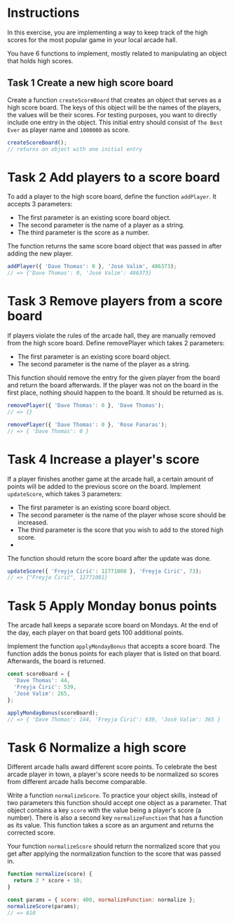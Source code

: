# Instructions
In this exercise, you are implementing a way to keep track of the high scores for the most popular game in your local arcade hall.

You have 6 functions to implement, mostly related to manipulating an object that holds high scores.

## Task 1 Create a new high score board

Create a function `createScoreBoard` that creates an object that serves as a high score board. The keys of this object will be the names of the players, the values will be their scores. For testing purposes, you want to directly include one entry in the object. This initial entry should consist of `The Best Ever` as player name and `1000000` as score.

```js
createScoreBoard();
// returns an object with one initial entry
```

# Task 2 Add players to a score board

To add a player to the high score board, define the function `addPlayer`. It accepts 3 parameters:

- The first parameter is an existing score board object.
- The second parameter is the name of a player as a string.
- The third parameter is the score as a number.
  
The function returns the same score board object that was passed in after adding the new player.
```js
addPlayer({ 'Dave Thomas': 0 }, 'José Valim', 486373);
// => {'Dave Thomas': 0, 'José Valim': 486373}
```

# Task 3 Remove players from a score board

If players violate the rules of the arcade hall, they are manually removed from the high score board. Define removePlayer which takes 2 parameters:

- The first parameter is an existing score board object.
- The second parameter is the name of the player as a string.
  
This function should remove the entry for the given player from the board and return the board afterwards. If the player was not on the board in the first place, nothing should happen to the board. It should be returned as is.

```js
removePlayer({ 'Dave Thomas': 0 }, 'Dave Thomas');
// => {}

removePlayer({ 'Dave Thomas': 0 }, 'Rose Fanaras');
// => { 'Dave Thomas': 0 }
```

# Task 4 Increase a player's score

If a player finishes another game at the arcade hall, a certain amount of points will be added to the previous score on the board. Implement `updateScore`, which takes 3 parameters:

- The first parameter is an existing score board object.
- The second parameter is the name of the player whose score should be increased.
- The third parameter is the score that you wish to add to the stored high score.
- 
The function should return the score board after the update was done.
```js
updateScore({ 'Freyja Ćirić': 12771008 }, 'Freyja Ćirić', 73);
// => {"Freyja Ćirić", 12771081}
```

# Task 5 Apply Monday bonus points

The arcade hall keeps a separate score board on Mondays. At the end of the day, each player on that board gets 100 additional points.

Implement the function `applyMondayBonus` that accepts a score board. The function adds the bonus points for each player that is listed on that board. Afterwards, the board is returned.
```js
const scoreBoard = {
  'Dave Thomas': 44,
  'Freyja Ćirić': 539,
  'José Valim': 265,
};

applyMondayBonus(scoreBoard);
// => { 'Dave Thomas': 144, 'Freyja Ćirić': 639, 'José Valim': 365 }
```

# Task 6 Normalize a high score

Different arcade halls award different score points. To celebrate the best arcade player in town, a player's score needs to be normalized so scores from different arcade halls become comparable.

Write a function `normalizeScore`. To practice your object skills, instead of two parameters this function should accept one object as a parameter. That object contains a key `score` with the value being a player's score (a number). There is also a second key `normalizeFunction` that has a function as its value. This function takes a score as an argument and returns the corrected score.

Your function `normalizeScore` should return the normalized score that you get after applying the normalization function to the score that was passed in.
```js
function normalize(score) {
  return 2 * score + 10;
}

const params = { score: 400, normalizeFunction: normalize };
normalizeScore(params);
// => 810
```